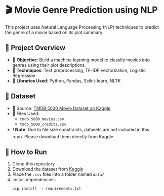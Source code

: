 # 🎬 Movie Genre Prediction using NLP

This project uses Natural Language Processing (NLP) techniques to predict the genre of a movie based on its plot summary.

## 📌 Project Overview

- 📖 **Objective**: Build a machine learning model to classify movies into genres using their plot descriptions.
- 🧠 **Techniques**: Text preprocessing, TF-IDF vectorization, Logistic Regression.
- 🧰 **Libraries Used**: Python, Pandas, Scikit-learn, NLTK

## 📁 Dataset

- 🔗 Source: [TMDB 5000 Movie Dataset on Kaggle](https://www.kaggle.com/datasets/tmdb/tmdb-movie-metadata)
- 📂 Files Used:
  - `tmdb_5000_movies.csv`
  - `tmdb_5000_credits.csv`
- ❗ **Note**: Due to file size constraints, datasets are not included in this repo. Please download them directly from Kaggle.

## 🚀 How to Run

1. Clone this repository
2. Download the dataset from [Kaggle](https://www.kaggle.com/datasets/tmdb/tmdb-movie-metadata)
3. Place the `.csv` files into a folder named `data/`
4. Install dependencies:  
   ```bash
   pip install -r requirements.txt
